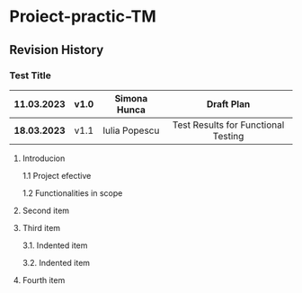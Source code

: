 # Proiect-practic-TM
## Revision History
### Test Title 
|11.03.2023 | v1.0 | Simona Hunca   | Draft Plan |
| :-----: | :---: | :---: | :-----: |
|**18.03.2023** | v1.1  | Iulia Popescu | Test Results for Functional Testing|   
1. Introducion

     1.1 Project efective

     1.2 Functionalities in scope


2. Second item
3. Third item

     3.1. Indented item

     3.2. Indented item

4. Fourth item

